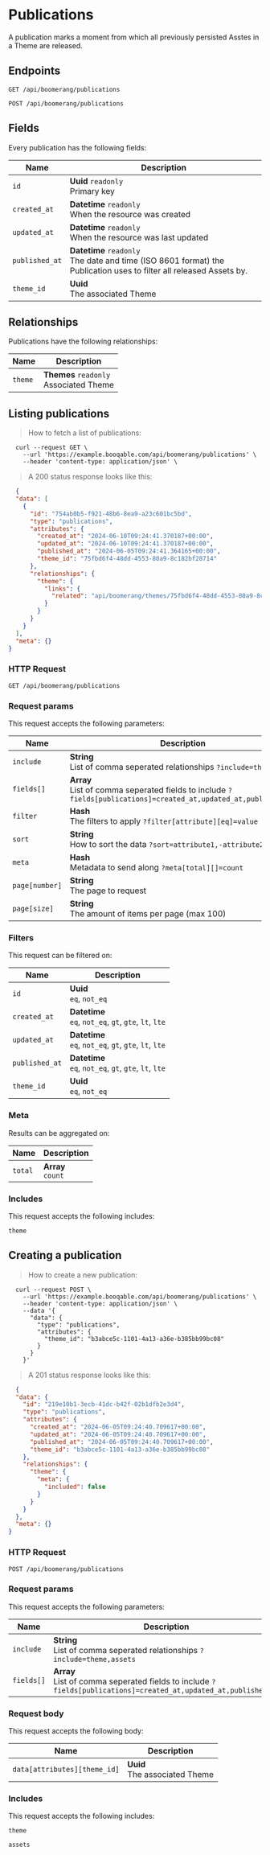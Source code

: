 # Publications

A publication marks a moment from which all previously persisted Asstes in a Theme are released.

## Endpoints
`GET /api/boomerang/publications`

`POST /api/boomerang/publications`

## Fields
Every publication has the following fields:

Name | Description
-- | --
`id` | **Uuid** `readonly`<br>Primary key
`created_at` | **Datetime** `readonly`<br>When the resource was created
`updated_at` | **Datetime** `readonly`<br>When the resource was last updated
`published_at` | **Datetime** `readonly`<br>The date and time (ISO 8601 format) the Publication uses to filter all released Assets by.
`theme_id` | **Uuid** <br>The associated Theme


## Relationships
Publications have the following relationships:

Name | Description
-- | --
`theme` | **Themes** `readonly`<br>Associated Theme


## Listing publications



> How to fetch a list of publications:

```shell
  curl --request GET \
    --url 'https://example.booqable.com/api/boomerang/publications' \
    --header 'content-type: application/json' \
```

> A 200 status response looks like this:

```json
  {
  "data": [
    {
      "id": "754ab0b5-f921-48b6-8ea9-a23c601bc5bd",
      "type": "publications",
      "attributes": {
        "created_at": "2024-06-10T09:24:41.370187+00:00",
        "updated_at": "2024-06-10T09:24:41.370187+00:00",
        "published_at": "2024-06-05T09:24:41.364165+00:00",
        "theme_id": "75fbd6f4-48dd-4553-80a9-8c182bf28714"
      },
      "relationships": {
        "theme": {
          "links": {
            "related": "api/boomerang/themes/75fbd6f4-48dd-4553-80a9-8c182bf28714"
          }
        }
      }
    }
  ],
  "meta": {}
}
```

### HTTP Request

`GET /api/boomerang/publications`

### Request params

This request accepts the following parameters:

Name | Description
-- | --
`include` | **String** <br>List of comma seperated relationships `?include=theme`
`fields[]` | **Array** <br>List of comma seperated fields to include `?fields[publications]=created_at,updated_at,published_at`
`filter` | **Hash** <br>The filters to apply `?filter[attribute][eq]=value`
`sort` | **String** <br>How to sort the data `?sort=attribute1,-attribute2`
`meta` | **Hash** <br>Metadata to send along `?meta[total][]=count`
`page[number]` | **String** <br>The page to request
`page[size]` | **String** <br>The amount of items per page (max 100)


### Filters

This request can be filtered on:

Name | Description
-- | --
`id` | **Uuid** <br>`eq`, `not_eq`
`created_at` | **Datetime** <br>`eq`, `not_eq`, `gt`, `gte`, `lt`, `lte`
`updated_at` | **Datetime** <br>`eq`, `not_eq`, `gt`, `gte`, `lt`, `lte`
`published_at` | **Datetime** <br>`eq`, `not_eq`, `gt`, `gte`, `lt`, `lte`
`theme_id` | **Uuid** <br>`eq`, `not_eq`


### Meta

Results can be aggregated on:

Name | Description
-- | --
`total` | **Array** <br>`count`


### Includes

This request accepts the following includes:

`theme`






## Creating a publication



> How to create a new publication:

```shell
  curl --request POST \
    --url 'https://example.booqable.com/api/boomerang/publications' \
    --header 'content-type: application/json' \
    --data '{
      "data": {
        "type": "publications",
        "attributes": {
          "theme_id": "b3abce5c-1101-4a13-a36e-b385bb99bc08"
        }
      }
    }'
```

> A 201 status response looks like this:

```json
  {
  "data": {
    "id": "219e10b1-3ecb-41dc-b42f-02b1dfb2e3d4",
    "type": "publications",
    "attributes": {
      "created_at": "2024-06-05T09:24:40.709617+00:00",
      "updated_at": "2024-06-05T09:24:40.709617+00:00",
      "published_at": "2024-06-05T09:24:40.709617+00:00",
      "theme_id": "b3abce5c-1101-4a13-a36e-b385bb99bc08"
    },
    "relationships": {
      "theme": {
        "meta": {
          "included": false
        }
      }
    }
  },
  "meta": {}
}
```

### HTTP Request

`POST /api/boomerang/publications`

### Request params

This request accepts the following parameters:

Name | Description
-- | --
`include` | **String** <br>List of comma seperated relationships `?include=theme,assets`
`fields[]` | **Array** <br>List of comma seperated fields to include `?fields[publications]=created_at,updated_at,published_at`


### Request body

This request accepts the following body:

Name | Description
-- | --
`data[attributes][theme_id]` | **Uuid** <br>The associated Theme


### Includes

This request accepts the following includes:

`theme`


`assets`





